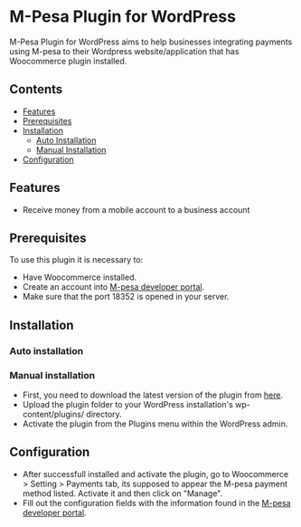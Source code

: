# M-Pesa Plugin for WordPress

M-Pesa Plugin for WordPress aims to help businesses integrating payments using M-pesa to their Wordpress website/application that has Woocommerce plugin installed.

## Contents
* [Features](#features)
* [Prerequisites](#prerequisites)
* [Installation](#installation)
  * [Auto Installation](#installation-auto)
  * [Manual Installation](#installation-manual)
* [Configuration](#configuration)
## Features <a name="features"></a>
* Receive money from a mobile account to a business account
## Prerequisites <a name="prerequisites"></a>
To use this plugin it is necessary to:
* Have Woocommerce installed.
* Create an account into [M-pesa developer portal](https://developer.mpesa.vm.co.mz/).
* Make sure that the port 18352 is opened in your server.
## Installation<a name="installation"></a>

### Auto installation <a name="installation-auto"></a>

### Manual installation <a name="installation-manual"></a>
* First, you need to download the latest version of the plugin from [here](https://github.com/paymentsds/mpesa-wp-plugin/).
* Upload the plugin folder to your WordPress installation's wp-content/plugins/ directory.
* Activate the plugin from the Plugins menu within the WordPress admin.
## Configuration <a name="configuration"></a>
* After successfull installed and activate the plugin, go to Woocommerce > Setting > Payments tab, its supposed to appear the M-pesa payment method listed. Activate it and then click on "Manage".
* Fill out the configuration fields with the information found in the [M-pesa developer portal](https://developer.mpesa.vm.co.mz/).
